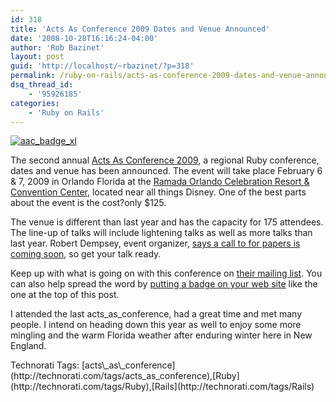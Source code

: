 ```yaml
---
id: 318
title: 'Acts As Conference 2009 Dates and Venue Announced'
date: '2008-10-28T16:16:24-04:00'
author: 'Rob Bazinet'
layout: post
guid: 'http://localhost/~rbazinet/?p=318'
permalink: /ruby-on-rails/acts-as-conference-2009-dates-and-venue-announced/
dsq_thread_id:
    - '95926185'
categories:
    - 'Ruby on Rails'
---
```


[![aac_badge_xl](https://accidentaltechnologist.com/files/media/image/WindowsLiveWriter/acts_as_conferenceDatesandVenueAnnounced_DD5C/aac_badge_xl_thumb.png "aac_badge_xl")](https://accidentaltechnologist.com/files/media/image/WindowsLiveWriter/acts_as_conferenceDatesandVenueAnnounced_DD5C/aac_badge_xl_2.png)

The second annual [Acts As Conference 2009](http://www.actsasconference.com/), a regional Ruby conference, dates and venue has been announced. The event will take place February 6 &amp; 7, 2009 in Orlando Florida at the [Ramada Orlando Celebration Resort &amp; Convention Center](http://www.ramadaorlandocelebration.com), located near all things Disney. One of the best parts about the event is the cost?only $125.

The venue is different than last year and has the capacity for 175 attendees. The line-up of talks will include lightening talks as well as more talks than last year. Robert Dempsey, event organizer, [says a call to for papers is coming soon](http://rorblog.techcfl.com/2008/10/28/acts-as-conference-2009-call-for-papers-coming-soon/), so get your talk ready.

Keep up with what is going on with this conference on [their mailing list](http://groups.google.com/group/acts_as_conference_announcements). You can also help spread the word by [putting a badge on your web site](http://www.actsasconference.com/promote-acts-as-conference) like the one at the top of this post.

I attended the last acts\_as\_conference, had a great time and met many people. I intend on heading down this year as well to enjoy some more mingling and the warm Florida weather after enduring winter here in New England.

<div class="wlWriterEditableSmartContent" id="scid:0767317B-992E-4b12-91E0-4F059A8CECA8:c7bc3449-3783-4a48-be70-3891ae5bcd0c" style="padding-right: 0px; display: inline; padding-left: 0px; float: none; padding-bottom: 0px; margin: 0px; padding-top: 0px">Technorati Tags: [acts\_as\_conference](http://technorati.com/tags/acts_as_conference),[Ruby](http://technorati.com/tags/Ruby),[Rails](http://technorati.com/tags/Rails)</div>